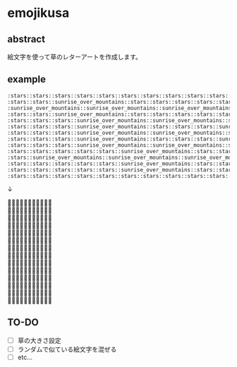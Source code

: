 # emojikusa

## abstract

絵文字を使って草のレターアートを作成します。

## example

```
:stars::stars::stars::stars::stars::stars::stars::stars::stars::stars::stars:  
:stars::stars::sunrise_over_mountains::stars::stars::stars::stars::stars::sunrise_over_mountains::stars::stars:  
:sunrise_over_mountains::sunrise_over_mountains::sunrise_over_mountains::sunrise_over_mountains::sunrise_over_mountains::sunrise_over_mountains::sunrise_over_mountains::sunrise_over_mountains::sunrise_over_mountains::sunrise_over_mountains::sunrise_over_mountains:  
:stars::stars::sunrise_over_mountains::stars::stars::stars::stars::stars::sunrise_over_mountains::stars::stars:  
:stars::stars::stars::sunrise_over_mountains::sunrise_over_mountains::sunrise_over_mountains::sunrise_over_mountains::sunrise_over_mountains::stars::stars::stars:  
:stars::stars::stars::sunrise_over_mountains::stars::stars::stars::sunrise_over_mountains::stars::stars::stars:  
:stars::stars::stars::sunrise_over_mountains::sunrise_over_mountains::sunrise_over_mountains::sunrise_over_mountains::sunrise_over_mountains::stars::stars::stars:  
:stars::stars::stars::sunrise_over_mountains::stars::stars::stars::sunrise_over_mountains::stars::stars::stars:  
:stars::stars::stars::sunrise_over_mountains::sunrise_over_mountains::sunrise_over_mountains::sunrise_over_mountains::sunrise_over_mountains::stars::stars::stars:  
:stars::stars::stars::stars::stars::sunrise_over_mountains::stars::stars::stars::stars::stars:  
:stars::sunrise_over_mountains::sunrise_over_mountains::sunrise_over_mountains::sunrise_over_mountains::sunrise_over_mountains::sunrise_over_mountains::sunrise_over_mountains::sunrise_over_mountains::sunrise_over_mountains::stars:  
:stars::stars::stars::stars::stars::sunrise_over_mountains::stars::stars::stars::stars::stars:  
:stars::stars::stars::stars::stars::sunrise_over_mountains::stars::stars::stars::stars::stars:  
:stars::stars::stars::stars::stars::stars::stars::stars::stars::stars::stars:  
```

↓  

:stars::stars::stars::stars::stars::stars::stars::stars::stars::stars::stars:  
:stars::stars::sunrise_over_mountains::stars::stars::stars::stars::stars::sunrise_over_mountains::stars::stars:  
:sunrise_over_mountains::sunrise_over_mountains::sunrise_over_mountains::sunrise_over_mountains::sunrise_over_mountains::sunrise_over_mountains::sunrise_over_mountains::sunrise_over_mountains::sunrise_over_mountains::sunrise_over_mountains::sunrise_over_mountains:  
:stars::stars::sunrise_over_mountains::stars::stars::stars::stars::stars::sunrise_over_mountains::stars::stars:  
:stars::stars::stars::sunrise_over_mountains::sunrise_over_mountains::sunrise_over_mountains::sunrise_over_mountains::sunrise_over_mountains::stars::stars::stars:  
:stars::stars::stars::sunrise_over_mountains::stars::stars::stars::sunrise_over_mountains::stars::stars::stars:  
:stars::stars::stars::sunrise_over_mountains::sunrise_over_mountains::sunrise_over_mountains::sunrise_over_mountains::sunrise_over_mountains::stars::stars::stars:  
:stars::stars::stars::sunrise_over_mountains::stars::stars::stars::sunrise_over_mountains::stars::stars::stars:  
:stars::stars::stars::sunrise_over_mountains::sunrise_over_mountains::sunrise_over_mountains::sunrise_over_mountains::sunrise_over_mountains::stars::stars::stars:  
:stars::stars::stars::stars::stars::sunrise_over_mountains::stars::stars::stars::stars::stars:  
:stars::sunrise_over_mountains::sunrise_over_mountains::sunrise_over_mountains::sunrise_over_mountains::sunrise_over_mountains::sunrise_over_mountains::sunrise_over_mountains::sunrise_over_mountains::sunrise_over_mountains::stars:  
:stars::stars::stars::stars::stars::sunrise_over_mountains::stars::stars::stars::stars::stars:  
:stars::stars::stars::stars::stars::sunrise_over_mountains::stars::stars::stars::stars::stars:  
:stars::stars::stars::stars::stars::stars::stars::stars::stars::stars::stars:  

## TO-DO

- [ ] 草の大きさ設定
- [ ] ランダムで似ている絵文字を混ぜる
- [ ] etc...
